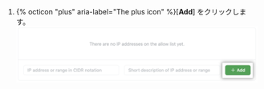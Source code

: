 1. {% octicon "plus" aria-label="The plus icon" %}[**Add**] をクリックします。 ![[Add allowed ip address] ボタン](/assets/images/help/security/new-allowlist-entry-button.png)
